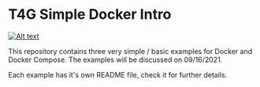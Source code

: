 # T4G Simple Docker Intro

[![Alt text](https://tech.4germany.org/wp-content/uploads/2020/01/Logo-Final-02-copy-1-300x109-1.png)](https://tech.4germany.org)

This repository contains three very simple / basic examples for Docker and Docker Compose. The examples will be discussed on 09/16/2021.

Each example has it's own README file, check it for further details.
